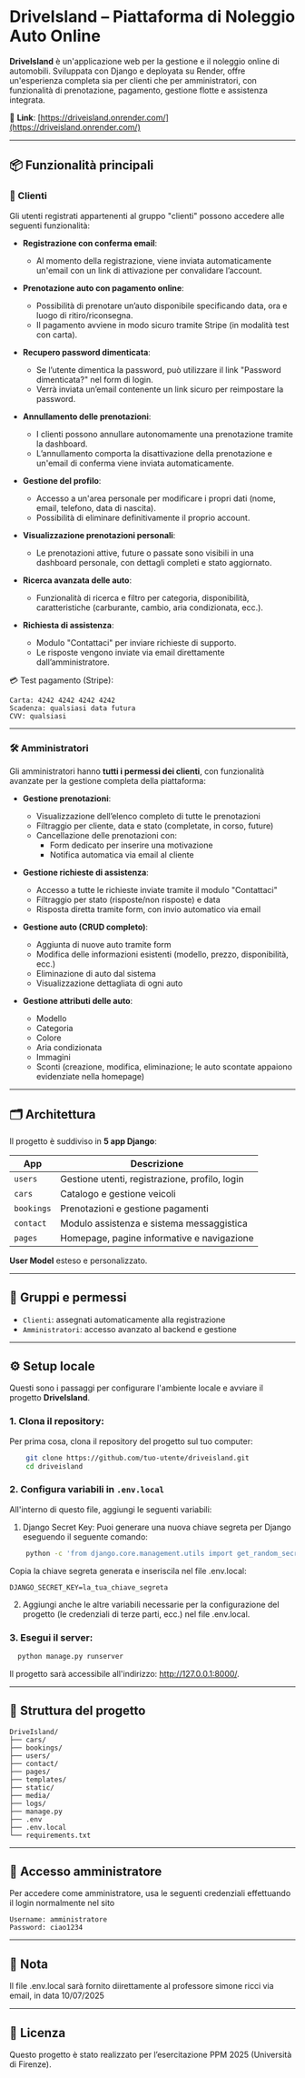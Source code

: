 # DriveIsland – Piattaforma di Noleggio Auto Online

**DriveIsland** è un'applicazione web per la gestione e il noleggio online di automobili. Sviluppata con Django e
deployata su Render, offre un'esperienza completa sia per clienti che per amministratori, con funzionalità di
prenotazione, pagamento, gestione flotte e assistenza integrata.

🔗 **Link**: [https://driveisland.onrender.com/](https://driveisland.onrender.com/)

---

## 📦 Funzionalità principali

### 👤 Clienti

Gli utenti registrati appartenenti al gruppo "clienti" possono accedere alle seguenti funzionalità:

- **Registrazione con conferma email**:
    - Al momento della registrazione, viene inviata automaticamente un'email con un link di attivazione per convalidare
      l’account.

- **Prenotazione auto con pagamento online**:
    - Possibilità di prenotare un’auto disponibile specificando data, ora e luogo di ritiro/riconsegna.
    - Il pagamento avviene in modo sicuro tramite Stripe (in modalità test con carta).

- **Recupero password dimenticata**:
    - Se l’utente dimentica la password, può utilizzare il link "Password dimenticata?" nel form di login.
    - Verrà inviata un’email contenente un link sicuro per reimpostare la password.

- **Annullamento delle prenotazioni**:
    - I clienti possono annullare autonomamente una prenotazione tramite la dashboard.
    - L’annullamento comporta la disattivazione della prenotazione e un'email di conferma viene inviata automaticamente.

- **Gestione del profilo**:
    - Accesso a un'area personale per modificare i propri dati (nome, email, telefono, data di nascita).
    - Possibilità di eliminare definitivamente il proprio account.

- **Visualizzazione prenotazioni personali**:
    - Le prenotazioni attive, future o passate sono visibili in una dashboard personale, con dettagli completi e stato
      aggiornato.

- **Ricerca avanzata delle auto**:
    - Funzionalità di ricerca e filtro per categoria, disponibilità, caratteristiche (carburante, cambio, aria
      condizionata, ecc.).

- **Richiesta di assistenza**:
    - Modulo "Contattaci" per inviare richieste di supporto.
    - Le risposte vengono inviate via email direttamente dall’amministratore.

💳 Test pagamento (Stripe):

```
Carta: 4242 4242 4242 4242
Scadenza: qualsiasi data futura
CVV: qualsiasi
```

---

### 🛠️ Amministratori

Gli amministratori hanno **tutti i permessi dei clienti**, con funzionalità avanzate per la gestione completa della
piattaforma:

- **Gestione prenotazioni**:
    - Visualizzazione dell’elenco completo di tutte le prenotazioni
    - Filtraggio per cliente, data e stato (completate, in corso, future)
    - Cancellazione delle prenotazioni con:
        - Form dedicato per inserire una motivazione
        - Notifica automatica via email al cliente

- **Gestione richieste di assistenza**:
    - Accesso a tutte le richieste inviate tramite il modulo "Contattaci"
    - Filtraggio per stato (risposte/non risposte) e data
    - Risposta diretta tramite form, con invio automatico via email

- **Gestione auto (CRUD completo)**:
    - Aggiunta di nuove auto tramite form
    - Modifica delle informazioni esistenti (modello, prezzo, disponibilità, ecc.)
    - Eliminazione di auto dal sistema
    - Visualizzazione dettagliata di ogni auto

- **Gestione attributi delle auto**:
    - Modello
    - Categoria
    - Colore
    - Aria condizionata
    - Immagini
    - Sconti (creazione, modifica, eliminazione; le auto scontate appaiono evidenziate nella homepage)

---

## 🗂️ Architettura

Il progetto è suddiviso in **5 app Django**:

| App        | Descrizione                                    |
|------------|------------------------------------------------|
| `users`    | Gestione utenti, registrazione, profilo, login |
| `cars`     | Catalogo e gestione veicoli                    |
| `bookings` | Prenotazioni e gestione pagamenti              |
| `contact`  | Modulo assistenza e sistema messaggistica      |
| `pages`    | Homepage, pagine informative e navigazione     |

**User Model** esteso e personalizzato.

---

## 🔐 Gruppi e permessi

- `Clienti`: assegnati automaticamente alla registrazione
- `Amministratori`: accesso avanzato al backend e gestione

---

## ⚙️ Setup locale

Questi sono i passaggi per configurare l'ambiente locale e avviare il progetto **DriveIsland**.

### 1. Clona il repository:

Per prima cosa, clona il repository del progetto sul tuo computer:

  ```bash
      git clone https://github.com/tuo-utente/driveisland.git
      cd driveisland
  ```

### 2. Configura variabili in `.env.local`

All'interno di questo file, aggiungi le seguenti variabili:

1. Django Secret Key: Puoi generare una nuova chiave segreta per Django eseguendo il seguente comando:

```bash
    python -c 'from django.core.management.utils import get_random_secret_key; print(get_random_secret_key())'
```
   Copia la chiave segreta generata e inseriscila nel file .env.local:

```
DJANGO_SECRET_KEY=la_tua_chiave_segreta
```
2. Aggiungi anche le altre variabili necessarie per la configurazione del progetto (le credenziali di terze parti, ecc.)
   nel file .env.local.

### 3. Esegui il server:

```bash
  python manage.py runserver
```

Il progetto sarà accessibile all'indirizzo: http://127.0.0.1:8000/.

---

## 📁 Struttura del progetto

```
DriveIsland/
├── cars/
├── bookings/
├── users/
├── contact/
├── pages/
├── templates/
├── static/
├── media/
├── logs/
├── manage.py
├── .env
├── .env.local
└── requirements.txt
```

---

## 🔐 Accesso amministratore

Per accedere come amministratore, usa le seguenti credenziali effettuando il login normalmente nel sito

```
Username: amministratore
Password: ciao1234
```
---

## 📌 Nota
Il file .env.local sarà fornito diirettamente al professore simone ricci via email, in data 10/07/2025

---

## 📄 Licenza

Questo progetto è stato realizzato per l’esercitazione PPM 2025 (Università di Firenze).